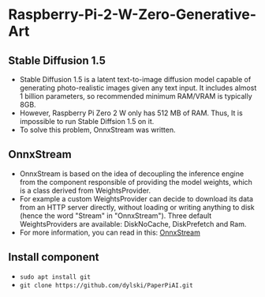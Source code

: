 # Raspberry-Pi-2-W-Zero-Generative-Art
## Stable Diffusion 1.5
- Stable Diffusion 1.5 is a latent text-to-image diffusion model capable of generating photo-realistic images given any text input. It includes almost 1 billion parameters, so recommended minimum RAM/VRAM is typically 8GB. 
- However, Raspberry Pi Zero 2 W only has 512 MB of RAM. Thus, It is impossible to run Stable Diffsion 1.5 on it.
- To solve this problem, OnnxStream was written.
## OnnxStream
- OnnxStream is based on the idea of decoupling the inference engine from the component responsible of providing the model weights, which is a class derived from WeightsProvider.
- For example a custom WeightsProvider can decide to download its data from an HTTP server directly, without loading or writing anything to disk (hence the word "Stream" in "OnnxStream"). Three default WeightsProviders are available: DiskNoCache, DiskPrefetch and Ram.
- For more information, you can read in this: [OnnxStream](https://github.com/vitoplantamura/OnnxStream.git)
## Install component
- `sudo apt install git`
- `git clone https://github.com/dylski/PaperPiAI.git`
